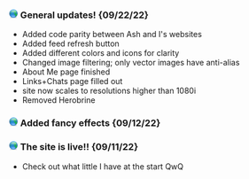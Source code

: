 
### <img src="img/globe-green.png"> General updates! {09/22/22}

- Added code parity between Ash and I's websites
- Added feed refresh button
- Added different colors and icons for clarity
- Changed image filtering; only vector images have anti-alias
- About Me page finished
- Links+Chats page filled out
- site now scales to resolutions higher than 1080i
- Removed Herobrine
### <img src="img/globe-green.png"> Added fancy effects {09/12/22}

### <img src="img/globe-green.png"> The site is live!! {09/11/22}

- Check out what little I have at the start QwQ